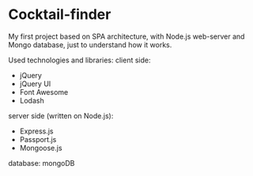 # Cocktail-finder
My first project based on SPA architecture, with Node.js web-server and Mongo database, just to understand how it works.

Used technologies and libraries:
client side:
  - jQuery
  - jQuery UI
  - Font Awesome
  - Lodash

server side (written on Node.js):
  - Express.js
  - Passport.js
  - Mongoose.js
  
database: mongoDB
